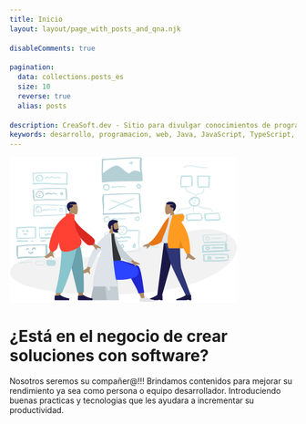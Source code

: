 ```yaml
---
title: Inicio
layout: layout/page_with_posts_and_qna.njk

disableComments: true

pagination:
  data: collections.posts_es
  size: 10
  reverse: true
  alias: posts

description: CreaSoft.dev - Sitio para divulgar conocimientos de programacion.
keywords: desarrollo, programacion, web, Java, JavaScript, TypeScript, contenedores, docker, kubernetes
---
```

<div class="flex justify-center  ">
<img class="h-1/6 w-2/5 object-cover" src="/images/humaaans.png" >
</div>

# ¿Está en el negocio de crear soluciones con software?

Nosotros seremos su compañer@!!!
Brindamos contenidos para mejorar su rendimiento ya sea como persona o equipo desarrollador.
Introduciendo buenas practicas y tecnologias que les ayudara a incrementar su productividad.
